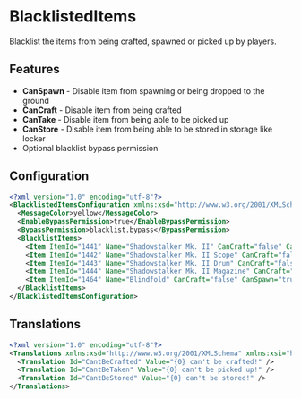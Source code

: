 # BlacklistedItems
Blacklist the items from being crafted, spawned or picked up by players.

## Features
- **CanSpawn** - Disable item from spawning or being dropped to the ground 
- **CanCraft** - Disable item from being crafted
- **CanTake** - Disable item from being able to be picked up
- **CanStore** - Disable item from being able to be stored in storage like locker
- Optional blacklist bypass permission

## Configuration
```xml
<?xml version="1.0" encoding="utf-8"?>
<BlacklistedItemsConfiguration xmlns:xsd="http://www.w3.org/2001/XMLSchema" xmlns:xsi="http://www.w3.org/2001/XMLSchema-instance">
  <MessageColor>yellow</MessageColor>
  <EnableBypassPermission>true</EnableBypassPermission>
  <BypassPermission>blacklist.bypass</BypassPermission>
  <BlacklistItems>
    <Item ItemId="1441" Name="Shadowstalker Mk. II" CanCraft="false" CanSpawn="false" CanTake="false" CanStore="false" />
    <Item ItemId="1442" Name="Shadowstalker Mk. II Scope" CanCraft="false" CanSpawn="false" CanTake="false" CanStore="false" />
    <Item ItemId="1443" Name="Shadowstalker Mk. II Drum" CanCraft="false" CanSpawn="false" CanTake="false" CanStore="false" />
    <Item ItemId="1444" Name="Shadowstalker Mk. II Magazine" CanCraft="false" CanSpawn="false" CanTake="false" CanStore="false" />
    <Item ItemId="1464" Name="Blindfold" CanCraft="false" CanSpawn="true" CanTake="true" CanStore="true" />
  </BlacklistItems>
</BlacklistedItemsConfiguration>
```

## Translations
```xml
<?xml version="1.0" encoding="utf-8"?>
<Translations xmlns:xsd="http://www.w3.org/2001/XMLSchema" xmlns:xsi="http://www.w3.org/2001/XMLSchema-instance">
  <Translation Id="CantBeCrafted" Value="{0} can't be crafted!" />
  <Translation Id="CantBeTaken" Value="{0} can't be picked up!" />
  <Translation Id="CantBeStored" Value="{0} can't be stored!" />
</Translations>
```